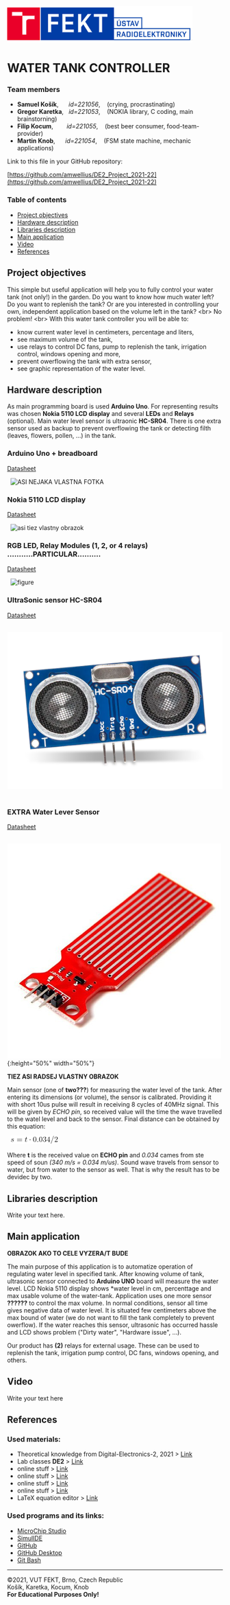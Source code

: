 ![image](Images/fekt_logo.png) <br/>
# WATER TANK CONTROLLER

### Team members

- **Samuel Košík**,   &nbsp;&nbsp;&nbsp;&nbsp;              *id=221056*,   &nbsp;&nbsp;    (crying, procrastinating)<br/> 
- **Gregor Karetka**,   &nbsp;                             *id=221053*,   &nbsp;&nbsp;    (NOKIA library, C coding, main brainstorning)<br/> 
- **Filip Kocum**,   &nbsp;&nbsp;&nbsp;&nbsp;&nbsp;&nbsp;   *id=221055*,   &nbsp;&nbsp;    (best beer consumer, food-team-provider) <br/> 
- **Martin Knob**,   &nbsp;&nbsp;&nbsp;&nbsp;               *id=221054*,   &nbsp;&nbsp;    (FSM state machine, mechanic applications) <br/>

Link to this file in your GitHub repository:

[https://github.com/amwellius/DE2_Project_2021-22](https://github.com/amwellius/DE2_Project_2021-22)

### Table of contents

* [Project objectives](#objectives)
* [Hardware description](#hardware)
* [Libraries description](#libs)
* [Main application](#main)
* [Video](#video)
* [References](#references)

<a name="objectives"></a>

## Project objectives

This simple but useful application will help you to fully control your water tank (not only!) in the garden. Do you want to know how much water left? Do you want to replenish the tank? Or are you interested in controlling your own, independent application based on the volume left in the tank? <br\>
No problem! <br\>
With this water tank controller you will be able to:
- know current water level in centimeters, percentage and liters,
- see maximum volume of the tank,
- use relays to control DC fans, pump to replenish the tank, irrigation control, windows opening and more,
- prevent owerflowing the tank with extra sensor,
- see graphic representation of the water level.



<a name="hardware"></a>

## Hardware description

As main programming board is used **Arduino Uno**. For representing results was chosen **Nokia 5110 LCD display** and several **LEDs** and **Relays** (optional). Main water level sensor is ultraonic **HC-SR04**. There is one extra sensor used as backup to prevent overflowing the tank or detecting filth (leaves, flowers, pollen, ...) in the tank.

### Arduino Uno + breadboard 
[Datasheet](https://github.com/amwellius/DE2_Project_2021-22/blob/main/Datasheets%20%2B%20DOCs/ATMega_328P_datasheet.pdf)

&nbsp;
![ASI NEJAKA VLASTNA FOTKA](Images/obrazok.png)
&nbsp;

### Nokia 5110 LCD display 
[Datasheet](https://github.com/amwellius/DE2_Project_2021-22/blob/main/Datasheets%20%2B%20DOCs/Nokia5110_datasheet.pdf)

&nbsp;
![asi tiez vlastny obrazok](Images/obrazok.png)
&nbsp;

### RGB LED, Relay Modules (1, 2, or 4 relays) ...........PARTICULAR..........
[Datasheet](link)

&nbsp;
![figure](Images/obrazok.png)
&nbsp;

### UltraSonic sensor HC-SR04
[Datasheet](https://github.com/amwellius/DE2_Project_2021-22/blob/main/Datasheets%20%2B%20DOCs/HCSR04.pdf)

&nbsp;
![figure](Images/HCSR04.png)
&nbsp;

### EXTRA Water Lever Sensor

[Datasheet](https://github.com/amwellius/DE2_Project_2021-22/blob/main/Datasheets%20%2B%20DOCs/water_level_sensor.pdf)

&nbsp;
![figure](Images/water_level_sensor.png){:height="50%" width="50%"}
&nbsp;

**TIEZ ASI RADSEJ VLASTNY OBRAZOK**

Main sensor (one of **two???**) for measuring the water level of the tank. After entering its dimensions (or volume), the sensor is calibrated. Providing it with short 10us pulse will result in receiving 8 cycles of 40MHz signal. This will be given by *ECHO pin*, so received value will the time the wave travelled to the watel level and back to the sensor. Final distance can be obtained by this equation: 

&nbsp;
![equation](Images/HCSR04_equation.gif)
&nbsp;

Where **t** is the received value on **ECHO pin** and *0.034* cames from ste speed of soun *(340 m/s = 0.034 m/us)*. Sound wave travels from sensor to water, but from water to the sensor as well. That is why the result has to be devidec by two. 




<a name="libs"></a>

## Libraries description

Write your text here.

<a name="main"></a>

## Main application

**OBRAZOK AKO TO CELE VYZERA/T BUDE**

The main purpose of this application is to automatize operation of regulating water level in specified tank. After knowing volume of tank, ultrasonic sensor connected to **Arduino UNO** board will measure the water level. LCD Nokia 5110 display shows *water level in cm, percenttage and max usable volume of the water-tank. Application uses one more sensor **??????** to control the max volume. In normal conditions, sensor all time gives negative data of water level. It is situated few centimeters above the max bound of water (we do not want to fill the tank completely to prevent owerflow). If the water reaches this sensor, ultrasonic has occurred hassle and LCD shows problem ("Dirty water", "Hardware issue", ...).

Our product has **(2)** relays for external usage. These can be used to replenish the tank, irrigation pump control, DC fans, windows opening, and others. 
<a name="video"></a>

## Video

Write your text here

<a name="references"></a>

## References

### Used materials:
   - Theoretical knowledge from Digital-Electronics-2, 2021 > [Link](https://moodle.vut.cz/course/view.php?id=242365)
   - Lab classes **DE2** > [Link](https://github.com/tomas-fryza/Digital-electronics-2)
   - online stuff > [Link](www.hereenterlink.hell)
   - online stuff > [Link](www.hereenterlink.hell)
   - online stuff > [Link](www.hereenterlink.hell)
   - online stuff > [Link](www.hereenterlink.hell)
   - LaTeX equation editor > [Link](https://www.codecogs.com/latex/eqneditor.php)
   
 
   ### Used programs and its links:
   - [MicroChip Studio](https://www.microchip.com/en-us/development-tools-tools-and-software/microchip-studio-for-avr-and-sam-devices)
   - [SimulIDE](https://www.simulide.com/p/home.html)
   - [GitHub](https://github.com/)
   - [GitHub Desktop](https://desktop.github.com/)
   - [Git Bash](https://git-scm.com/download/win)
   
________________________________________________________________________________
©2021, VUT FEKT, Brno, Czech Republic <br/>
Košík, Karetka, Kocum, Knob <br/>
**For Educational Purposes Only!**


